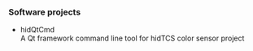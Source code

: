 ### Software projects

- hidQtCmd  <br>
  A Qt framework command line tool for hidTCS color sensor project
  
  
